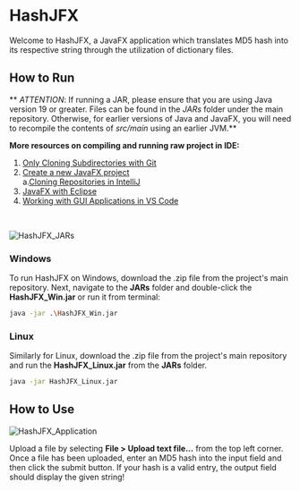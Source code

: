 # HashJFX
Welcome to HashJFX, a JavaFX application which translates MD5 hash into its respective string 
through the utilization of dictionary files.

## How to Run
** *ATTENTION*: If running a JAR, please ensure that you are using Java version 19 or greater.
Files can be found in the *JARs* folder under the main repository. Otherwise, for earlier versions of Java and JavaFX, 
you will need to recompile the contents of *src/main* using an earlier JVM.**

**More resources on compiling and running raw project in IDE:**
  1. [Only Cloning Subdirectories with Git](https://stackoverflow.com/questions/600079/how-do-i-clone-a-subdirectory-only-of-a-git-repository)
  2. [Create a new JavaFX project](https://www.jetbrains.com/help/idea/cloning-repository.html#clone_project_from_welcome_screen)
    <br />a.[Cloning Repositories in IntelliJ](https://www.jetbrains.com/help/idea/cloning-repository.html#clone_project_from_welcome_screen)
  3. [JavaFX with Eclipse](https://www.javatpoint.com/javafx-with-eclipse)
  4. [Working with GUI Applications in VS Code](https://code.visualstudio.com/docs/java/java-gui#:~:text=Create%20a%20new%20JavaFX%20project,command%20Java%3A%20Create%20Java%20Project.)

<br />

![HashJFX_JARs](https://user-images.githubusercontent.com/25485988/216125684-ac285a2a-54d2-4ef5-8e9e-87e36253a096.PNG)

### Windows
To run HashJFX on Windows, download the .zip file from the project's main repository. Next,
navigate to the **JARs** folder and double-click the **HashJFX_Win.jar** or run it from terminal:
```sh
java -jar .\HashJFX_Win.jar
```

### Linux
Similarly for Linux, download the .zip file from the project's main repository and run the **HashJFX_Linux.jar** from the **JARs** folder.
```sh
java -jar HashJFX_Linux.jar
```

## How to Use

![HashJFX_Application](https://user-images.githubusercontent.com/25485988/216125710-5cbff461-7a07-4985-846a-fc6b317ce479.PNG)

Upload a file by selecting **File > Upload text file...** from the top left corner. Once a file has been uploaded,
enter an MD5 hash into the input field and then click the submit button. If your hash is a valid entry, the output field
should display the given string!
